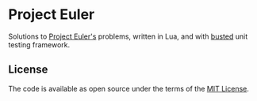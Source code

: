 # Project Euler

Solutions to [Project Euler's](https://projecteuler.net) problems, written in Lua, and with [busted](http://olivinelabs.com/busted/) unit testing framework.

## License

The code is available as open source under the terms of the [MIT License](http://opensource.org/licenses/MIT).
